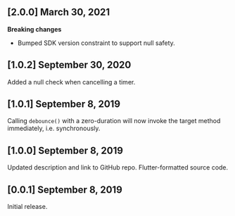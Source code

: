 ## [2.0.0] March 30, 2021
**Breaking changes**
- Bumped SDK version constraint to support null safety.

## [1.0.2] September 30, 2020
Added a null check when cancelling a timer. 

## [1.0.1] September 8, 2019

Calling `debounce()` with a zero-duration will now invoke the target method immediately, i.e. synchronously. 

## [1.0.0] September 8, 2019

Updated description and link to GitHub repo. 
Flutter-formatted source code.

## [0.0.1] September 8, 2019

Initial release.
